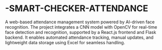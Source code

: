 # -SMART-CHECKER-ATTENDANCE
A web-based attendance management system powered by AI-driven face recognition. The project integrates a CNN model with OpenCV for real-time face detection and recognition, supported by a React.js frontend and Flask backend. It enables automated attendance tracking, manual updates, and lightweight data storage using Excel for seamless handling.
